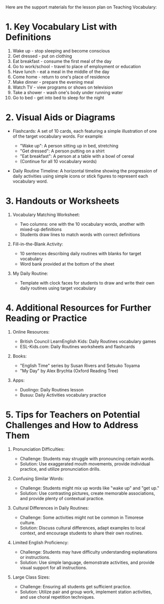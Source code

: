 Here are the support materials for the lesson plan on Teaching Vocabulary:

# 1. Key Vocabulary List with Definitions

1. Wake up - stop sleeping and become conscious
2. Get dressed - put on clothing
3. Eat breakfast - consume the first meal of the day
4. Go to work/school - travel to place of employment or education
5. Have lunch - eat a meal in the middle of the day
6. Come home - return to one's place of residence
7. Make dinner - prepare the evening meal
8. Watch TV - view programs or shows on television
9. Take a shower - wash one's body under running water
10. Go to bed - get into bed to sleep for the night

# 2. Visual Aids or Diagrams

- Flashcards: A set of 10 cards, each featuring a simple illustration of one of the target vocabulary words. For example:
  - "Wake up": A person sitting up in bed, stretching
  - "Get dressed": A person putting on a shirt
  - "Eat breakfast": A person at a table with a bowl of cereal
  - (Continue for all 10 vocabulary words)

- Daily Routine Timeline: A horizontal timeline showing the progression of daily activities using simple icons or stick figures to represent each vocabulary word.

# 3. Handouts or Worksheets

1. Vocabulary Matching Worksheet:
   - Two columns: one with the 10 vocabulary words, another with mixed-up definitions
   - Students draw lines to match words with correct definitions

2. Fill-in-the-Blank Activity:
   - 10 sentences describing daily routines with blanks for target vocabulary
   - Word bank provided at the bottom of the sheet

3. My Daily Routine:
   - Template with clock faces for students to draw and write their own daily routines using target vocabulary

# 4. Additional Resources for Further Reading or Practice

1. Online Resources:
   - British Council LearnEnglish Kids: Daily Routines vocabulary games
   - ESL-Kids.com: Daily Routines worksheets and flashcards

2. Books:
   - "English Time" series by Susan Rivers and Setsuko Toyama
   - "My Day" by Alex Brychta (Oxford Reading Tree)

3. Apps:
   - Duolingo: Daily Routines lesson
   - Busuu: Daily Activities vocabulary practice

# 5. Tips for Teachers on Potential Challenges and How to Address Them

1. Pronunciation Difficulties:
   - Challenge: Students may struggle with pronouncing certain words.
   - Solution: Use exaggerated mouth movements, provide individual practice, and utilize pronunciation drills.

2. Confusing Similar Words:
   - Challenge: Students might mix up words like "wake up" and "get up."
   - Solution: Use contrasting pictures, create memorable associations, and provide plenty of contextual practice.

3. Cultural Differences in Daily Routines:
   - Challenge: Some activities might not be common in Timorese culture.
   - Solution: Discuss cultural differences, adapt examples to local context, and encourage students to share their own routines.

4. Limited English Proficiency:
   - Challenge: Students may have difficulty understanding explanations or instructions.
   - Solution: Use simple language, demonstrate activities, and provide visual support for all instructions.

5. Large Class Sizes:
   - Challenge: Ensuring all students get sufficient practice.
   - Solution: Utilize pair and group work, implement station activities, and use choral repetition techniques.